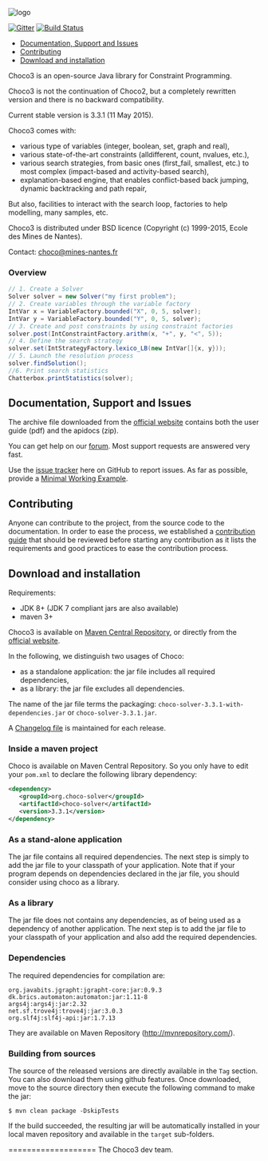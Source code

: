 ![logo](http://choco-solver.org/sites/default/files/ChocoLogo-160x135.png)

[![Gitter](https://badges.gitter.im/Join%20Chat.svg)](https://gitter.im/chocoteam/choco3?utm_source=badge&utm_medium=badge&utm_campaign=pr-badge) [![Build Status](https://travis-ci.org/chocoteam/choco3.svg)](https://travis-ci.org/chocoteam/choco3)

* [Documentation, Support and Issues](#doc)
* [Contributing](#con)
* [Download and installation](#dow)

Choco3 is an open-source Java library for Constraint Programming.

Choco3 is not the continuation of Choco2, but a completely rewritten version and there is no backward compatibility.

Current stable version is 3.3.1 (11 May 2015).

Choco3 comes with:
- various type of variables (integer, boolean, set, graph and real),
- various state-of-the-art constraints (alldifferent, count, nvalues, etc.),
- various search strategies, from basic ones (first_fail, smallest, etc.) to most complex (impact-based and activity-based search),
- explanation-based engine, that enables conflict-based back jumping, dynamic backtracking and path repair,

But also, facilities to interact with the search loop, factories to help modelling, many samples, etc.

Choco3 is distributed under BSD licence (Copyright (c) 1999-2015, Ecole des Mines de Nantes).

Contact: choco@mines-nantes.fr

### Overview

```java
// 1. Create a Solver
Solver solver = new Solver("my first problem");
// 2. Create variables through the variable factory
IntVar x = VariableFactory.bounded("X", 0, 5, solver);
IntVar y = VariableFactory.bounded("Y", 0, 5, solver);
// 3. Create and post constraints by using constraint factories
solver.post(IntConstraintFactory.arithm(x, "+", y, "<", 5));
// 4. Define the search strategy
solver.set(IntStrategyFactory.lexico_LB(new IntVar[]{x, y}));
// 5. Launch the resolution process
solver.findSolution();
//6. Print search statistics
Chatterbox.printStatistics(solver);
```

<a name="doc"></a>
## Documentation, Support and Issues

The archive file downloaded from the [official website](http://choco-solver.org/?q=Download) contains
both the user guide (pdf) and the apidocs (zip).

You can get help on our [forum](http://choco-solver.org/?q=Forum).
Most support requests are answered very fast.

Use the [issue tracker](https://github.com/chocoteam/choco3/issues) here on GitHub to report issues.
As far as possible, provide a [Minimal Working Example](https://en.wikipedia.org/wiki/Minimal_Working_Example).

<a name="con"></a>
## Contributing

Anyone can contribute to the project, from the source code to the documentation.
In order to ease the process, we established a [contribution guide](CONTRIBUTION.md)
that should be reviewed before starting any contribution as
it lists the requirements and good practices to ease the contribution process.


<a name="dow"></a>
## Download and installation ##

Requirements:
* JDK 8+ (JDK 7 compliant jars are also available)
* maven 3+

Choco3 is available on [Maven Central Repository](http://search.maven.org/#search%7Cga%7C1%7Corg.choco-solver),
or directly from the [official website](http://choco-solver.org/?q=Download).

In the following, we distinguish two usages of Choco:

- as a standalone application: the jar file includes all required dependencies,
- as a library: the jar file excludes all dependencies.

The name of the jar file terms the packaging: `choco-solver-3.3.1-with-dependencies.jar` or `choco-solver-3.3.1.jar`.

A [Changelog file](./CHANGES.md) is maintained for each release.

### Inside a maven project ###

Choco is available on Maven Central Repository.
So you only have to edit your `pom.xml` to declare the following library dependency:

```xml
<dependency>
   <groupId>org.choco-solver</groupId>
   <artifactId>choco-solver</artifactId>
   <version>3.3.1</version>
</dependency>
```

### As a stand-alone application ###

The jar file contains all required dependencies.
The next step is simply to add the jar file to your classpath of your application.
Note that if your program depends on dependencies declared in the jar file,
you should consider using choco as a library.

### As a library ###

The jar file does not contains any dependencies,
as of being used as a dependency of another application.
The next step is to add the jar file to your classpath of your application and also add the required dependencies.


### Dependencies ###

The required dependencies for compilation are:

    org.javabits.jgrapht:jgrapht-core:jar:0.9.3
    dk.brics.automaton:automaton:jar:1.11-8
    args4j:args4j:jar:2.32
    net.sf.trove4j:trove4j:jar:3.0.3
    org.slf4j:slf4j-api:jar:1.7.13

They are available on Maven Repository (http://mvnrepository.com/).


### Building from sources ###

The source of the released versions are directly available in the `Tag` section.
You can also download them using github features.
Once downloaded, move to the source directory then execute the following command
to make the jar:

    $ mvn clean package -DskipTests

If the build succeeded, the resulting jar will be automatically
installed in your local maven repository and available in the `target` sub-folders.


===================
The Choco3 dev team.
